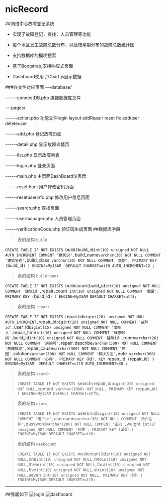 # nicRecord
##网络中心故障登记系统
- 实现了故障登记，查找，人员管理等功能

- 每个地区发生故障总数分布，以及按星期分布的故障总数统计图 

- 支持数据库的模糊搜索

- 基于Bootstrap,支持响应式页面
 
- Dashboard使用了Chart.js展示数据

###各文件对应页面
---database/

------connectDB.php 连接数据库文件

---pages/

------action.php   功能文件login layout addRepair reset fix   adduser deleteuser

------add.php 登记故障页面

------detail.php 显示故障详情页

------list.php 显示故障列表

------login.php 登录页面

------main.php 主页面DashBoard仪表盘

------reset.html 用户修改密码页面

------resetuserinfo.php 修改用户信息页面

------search.php 查找页面

------usermanager.php 人员管理页面

------verificationCode.php 验证码生成页面
##数据库字段

 > 表的结构 `build`
 > 
`CREATE TABLE IF NOT EXISTS `build` (
  `build_id` int(10) unsigned NOT NULL AUTO_INCREMENT COMMENT '建筑id',
  `build_name` varchar(30) NOT NULL COMMENT '建筑名称',
  `build_class` varchar(30) NOT NULL COMMENT '类别',
  PRIMARY KEY (`build_id`)
) ENGINE=MyISAM  DEFAULT CHARSET=utf8 AUTO_INCREMENT=12 ;`

> 表的结构 `buildcount`
> 
`CREATE TABLE IF NOT EXISTS `buildcount` (
  `build_id` int(10) unsigned NOT NULL COMMENT '建筑id',
  `repair_count` int(10) unsigned NOT NULL COMMENT '数量',
  PRIMARY KEY (`build_id`)
) ENGINE=MyISAM DEFAULT CHARSET=utf8;`

>表的结构 `repair`
>
`CREATE TABLE IF NOT EXISTS `repair` (
  `id` bigint(20) unsigned NOT NULL AUTO_INCREMENT,
  `repair_id` bigint(20) unsigned NOT NULL COMMENT '故障id',
  `user_id` bigint(15) unsigned NOT NULL COMMENT '维修人',
  `repair_time` int(10) unsigned NOT NULL COMMENT '维修时间',
  `build_id` int(10) unsigned NOT NULL COMMENT '建筑id',
  `room` varchar(20) NOT NULL COMMENT '房间号',
  `repair_describe` varchar(300) NOT NULL COMMENT '故障描述',
  `repair_cause` varchar(300) NOT NULL COMMENT '原因',
  `solution` varchar(300) NOT NULL COMMENT '解决方法',
  `note` varchar(300) NOT NULL COMMENT '心得',
  PRIMARY KEY (`id`),
  KEY `repair_id` (`repair_id`)
) ENGINE=MyISAM  DEFAULT CHARSET=utf8 AUTO_INCREMENT=30 ;`

> 表的结构 `search`
> 
> `CREATE TABLE IF NOT EXISTS `search` (
  `repair_id` bigint(20) unsigned NOT NULL,
  `content` varchar(1000) NOT NULL,
  PRIMARY KEY (`repair_id`)
) ENGINE=MyISAM DEFAULT CHARSET=utf8;`

> 表的结构 `users`
> 
> `CREATE TABLE IF NOT EXISTS `users` (
  `uid` bigint(15) unsigned NOT NULL COMMENT '用户id',
  `username` varchar(30) NOT NULL COMMENT '用户名称',
  `password` varchar(200) NOT NULL COMMENT '密码',
  `weight` int(2) unsigned NOT NULL COMMENT '权重',
  PRIMARY KEY (`uid`)
) ENGINE=MyISAM DEFAULT CHARSET=utf8;`

> 表的结构 `weekcount`
> 
> `CREATE TABLE IF NOT EXISTS `weekcount` (
  `id` int(10) unsigned NOT NULL,
  `one` int(10) unsigned NOT NULL,
  `two` int(10) unsigned NOT NULL,
  `three` int(10) unsigned NOT NULL,
  `four` int(10) unsigned NOT NULL,
  `five` int(10) unsigned NOT NULL,
  `six` int(10) unsigned NOT NULL,
  `seven` int(10) unsigned NOT NULL,
  PRIMARY KEY (`id`)
) ENGINE=MyISAM DEFAULT CHARSET=utf8;`

***

##界面如下
![login](https://raw.githubusercontent.com/catkint/nicRecord/master/dist/image/login.png)
  ![dashboard](https://raw.githubusercontent.com/catkint/nicRecord/master/dist/image/dashboard.png)
